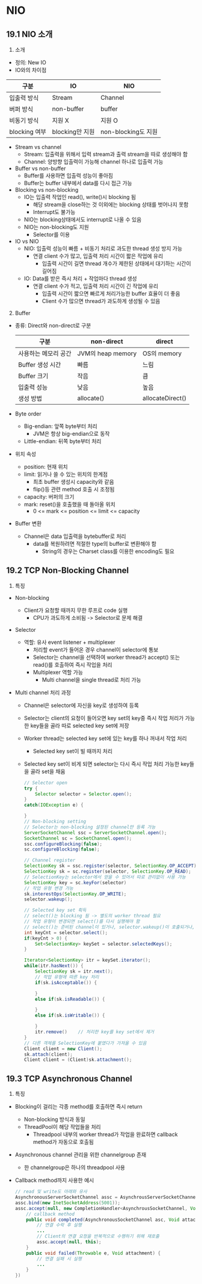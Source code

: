 # NIO

## 19.1 NIO 소개

1. 소개

* 정의: New IO
* IO와의 차이점

구분 | IO | NIO |
|---|---|---|
입출력 방식 | Stream | Channel |
버퍼 방식 | non-buffer | buffer |
비동기 방식 | 지원 X | 지원 O |
blocking 여부 | blocking만 지원 | non-blocking도 지원 |

* Stream vs channel
  * Stream: 입출력을 위해서 입력 stream과 출력 stream을 따로 생성해야 함
  * Channel: 양방향 입출력이 가능해 channel 하나로 입출력 가능
* Buffer vs non-buffer
  * Buffer를 사용하면 입출력 성능이 좋아짐
  * Buffer는 buffer 내부에서 data를 다시 접근 가능
* Blocking vs non-blocking
  * IO는 입출력 작업인 read(), write()시 blocking 됨
    * 해당 stream을 close하는 것 이외에는 blocking 상태를 벗어나지 못함
    * Interrupt도 불가능
  * NIO는 blocking상태에서도 interrupt로 나올 수 있음
  * NIO는 non-blocking도 지원
    * Selector를 이용
* IO vs NIO
  * NIO: 입출력 성능이 빠름 + 비동기 처리로 과도한 thread 생성 방지 가능
    * 연결 client 수가 많고, 입출력 처리 시간이 짧은 작업에 유리
      * 입출력 시간이 길면 thread 개수가 제한된 상태에서 대기하는 시간이 길어짐
  * IO: Data를 받은 즉시 처리 + 작업마다 thread 생성
    * 연결 client 수가 적고, 입출력 처리 시간이 긴 작업에 유리
      * 입출력 시간이 짧으면 빠르게 처리가능한 buffer 효율이 더 좋음
      * Client 수가 많으면 thread가 과도하게 생성될 수 있음

2. Buffer

* 종류: Direct와 non-direct로 구분

    구분 | non-direct | direct |
    |------|----|----|
    사용하는 메모리 공간 | JVM의 heap memory | OS의 memory |
    Buffer 생성 시간 | 빠름 | 느림 |
    Buffer 크기 | 작음 | 큼
    입출력 성능 | 낮음 | 높음
    생성 방법 | allocate() | allocateDirect()

* Byte order
  * Big-endian: 앞쪽 byte부터 처리
    * JVM은 항상 big-endian으로 동작
  * Little-endian: 뒤쪽 byte부터 처리

* 위치 속성
  * position: 현재 위치
  * limit: 읽거나 쓸 수 있는 위치의 한계점
    * 최초 buffer 생성시 capacity와 같음
    * flip()등 관련 method 호출 시 조정됨
  * capacity: 버퍼의 크기
  * mark: reset()을 호출했을 때 돌아올 위치
    * 0 <= mark <= position <= limit <= capacity

* Buffer 변환
  * Channel은 data 입출력을 bytebuffer로 처리
    * data를 복원하려면 적절한 type의 buffer로 변환해야 함
      * String의 경우는 Charset class를 이용한 encoding도 필요

## 19.2 TCP Non-Blocking Channel

1. 특징

* Non-blocking
  * Client가 요청할 때까지 무한 루프로 code 실행
    * CPU가 과도하게 소비됨 -> Selector로 문제 해결

* Selector
  * 역할: 유사 event listener + multiplexer
    * 처리할 event가 들어온 경우 channel이 selector에 통보
    * Selector는 channel을 선택하여 worker thread가 accept() 또는 read()를 호출하여 즉시 작업을 처리
    * Multiplexer 역할 가능
      * Multi channel을 single thread로 처리 가능

* Multi channel 처리 과정
  * Channel은 selector에 자신을 key로 생성하여 등록
  * Selector는 client의 요청이 들어오면 key set의 key중 즉시 작업 처리가 가능한 key들을 골라 따로 selected key set에 저장
  * Worker thread는 selected key set에 있는 key를 하나 꺼내서 작업 처리
    * Selected key set이 빌 때까지 처리
  * Selected key set이 비게 되면 selector는 다시 즉시 작업 처리 가능한 key들을 골라 set을 채움

    ```Java
    // Selector open
    try {
        Selector selector = Selector.open();
    }
    catch(IOException e) {

    }
    // Non-blocking setting
    // Selector는 non-blocking 설정된 channel만 등록 가능
    ServerSocketChannel ssc = ServerSocketChannel.open();
    SocketChannel sc = SocketChannel.open();
    ssc.configureBlocking(false);
    sc.configureBlocking(false);

    // Channel register
    SelectionKey sk = ssc.register(selector, SelectionKey.OP_ACCEPT);
    SelectionKey sk = sc.register(selector, SelectionKey.OP_READ);
    // SelectionKey는 selector에서 얻을 수 있어서 따로 관리없이 사용 가능
    SelectionKey key = sc.keyFor(selector)
    // 작업 유형 변경 가능
    sk.interestOps(SelectionKey.OP_WRITE);
    selector.wakeup();
    
    // Selected key set 획득
    // select()는 blocking 됨 -> 별도의 worker thread 필요
    // 작업 유형이 변경되면 select()를 다시 실행해야 함
    // select()는 준비된 channel이 있거나, selector.wakeup()이 호출되거나, select()를 호출한 thread가 interrupt되면 return 함
    int keyCnt = selector.select();
    if(keyCnt > 0) {
        Set<SelectionKey> keySet = selector.selectedKeys();
    }

    Iterator<SelectionKey> itr = keySet.iterator();
    while(itr.hasNext()) {
        SelectionKey sk = itr.next();
        // 작업 유형에 따른 key 처리
        if(sk.isAcceptable()) {

        }
        else if(sk.isReadable()) {

        }
        else if(sk.isWritable()) {

        }
        itr.remove()    // 처리한 key를 key set에서 제거
    }
    // 다른 객체를 SelectionKey에 붙였다가 가져올 수 있음
    Client client = new Client();
    sk.attach(client);
    Client client = (Client)sk.attachment();
    ```

## 19.3 TCP Asynchronous Channel

1. 특징

* Blocking이 걸리는 각종 method를 호출하면 즉시 return
  * Non-blocking 방식과 동일
  * ThreadPool이 해당 작업들을 처리
    * Threadpool 내부의 worker thread가 작업을 완료하면 callback method가 자동으로 호출됨
* Asynchronous channel 관리을 위한 channelgroup 존재
  * 한 channelgroup은 하나의 threadpool 사용
* Callback method까지 사용한 예시

    ```Java
    // read 및 write도 아래와 유사
    AsynchronousServerSocketChannel assc = AsynchrousServerSocketChannel.open();
    assc.bind(new InetSocketAddress(5001));
    assc.accept(null, new CompletionHandler<AsynchrousSocketChannel, Void>() {
        // callback method
        public void completed(AsynchronousSocketChannel asc, Void attachment) {
            // 연결 수락 후 실행
            ...
            // Client의 연결 요청을 반복적으로 수행하기 위해 재호출
            assc.accept(null, this);
        }
        public void failed(Throwable e, Void attachment) {
            // 연결 실패 시 실행
            ...
        }
    })
    ```
